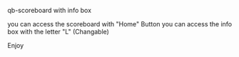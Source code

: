 qb-scoreboard with info box

you can access the scoreboard with "Home" Button
you can access the info box with the letter "L" (Changable)

Enjoy
